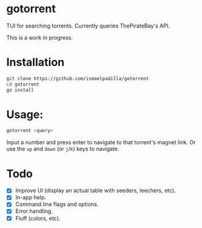 # gotorrent

TUI for searching torrents. Currently queries ThePirateBay's API.

This is a work in progress.

# Installation

```sh
git clone https://github.com/ismaelpadilla/gotorrent
cd gotorrent
go install
```

# Usage:

```sh
gotorrent <query>
```

Input a number and press enter to navigate to that torrent's magnet link. Or use the `up` and `down` (or `j`/`k`) keys to navigate.

# Todo

- [x] Improve UI (display an actual table with seeders, leechers, etc).
- [x] In-app help.
- [x] Command line flags and options.
- [x] Error handling.
- [x] Fluff (colors, etc).
